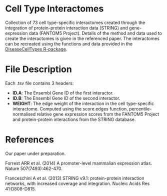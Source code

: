 Cell Type Interactomes
===

Collection of 73 cell type-specific interactomes created through the integration of protein-protein interaction data (STRING) and gene-expression data (FANTOM5 Project). Details of the method and data used to create the interactomes is given in the referenced paper. The interactomes can be recreated using the functions and data provided in the [DiseaseCellTypes R-package](http://alexjcornish.github.io/DiseaseCellTypes "DiseaseCellTypes").


File Description
===========

Each .tsv file contains 3 headers:
- **ID.A**: The Ensembl Gene ID of the first interactor.
- **ID.B**: The Ensembl Gene ID of the second interactor.
- **WEIGHT**: The edge weight of the interaction in the cell type-specific interactome. Computed using the score.edges function, percentile-normalised relative gene expression scores from the FANTOM5 Project and protein-protein interactions from the STRING database.


References
===========

Our paper under preparation.

Forrest ARR et al. (2014) A promoter-level mammalian expression atlas. Nature 507(7493):462-470.

Franceschini A et al. (2013) STRING v9.1: protein-protein interaction networks, with increased coverage and integration. Nucleic Acids Res 41:D808-D815.
